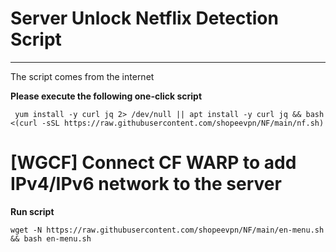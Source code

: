 # **Server Unlock Netflix Detection Script**
----------------

The script comes from the internet

**Please execute the following one-click script**

     yum install -y curl jq 2> /dev/null || apt install -y curl jq && bash <(curl -sSL https://raw.githubusercontent.com/shopeevpn/NF/main/nf.sh)
     
     
# [WGCF] Connect CF WARP to add IPv4/IPv6 network to the server     
**Run script**
```
wget -N https://raw.githubusercontent.com/shopeevpn/NF/main/en-menu.sh && bash en-menu.sh
```
